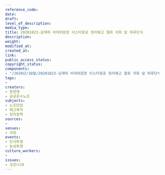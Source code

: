 ```yaml
---
reference_code: 
date: 
draft: 
level_of_description: 
media_type: 
title: 20201023-김재하 비대위원장 이스타항공 정리해고 철회 국회 앞 하루단식
description: 
weight: 
modified_at: 
created_at: 
link: 
public_access_status: 
copyright_status: 
components:
- "/2020년/10월/20201023-김재하 비대위원장 이스타항공 정리해고 철회 국회 앞 하루단식/_W5D5214.JPG"
tags:
- 
creators:
- 총연맹
- 공공운수노조
subjects:
- 노조탄압
- 해고복직
- 정치정책
sources:
- 
venues:
- 국회
events:
- 단식투쟁
- 농성투쟁
culture_workers:
- 
issues:
- 코로나19
---
```


